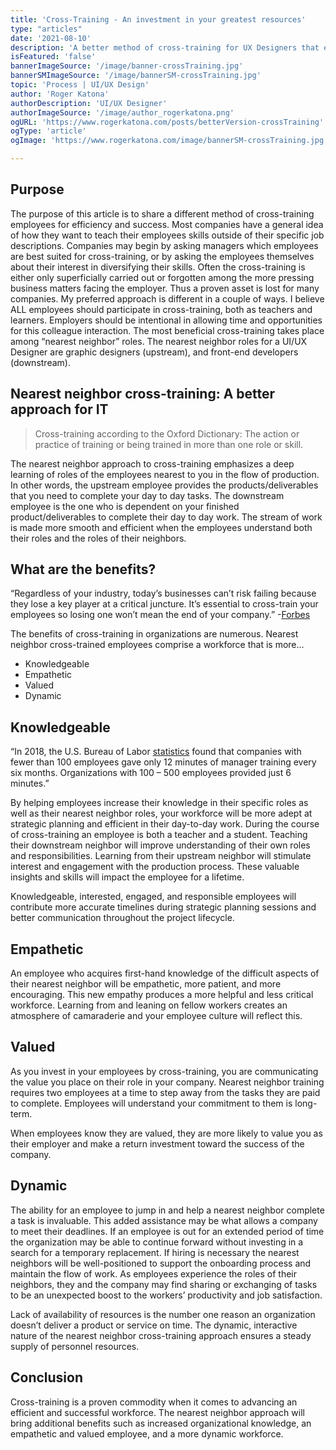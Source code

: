 ```yaml
---
title: 'Cross-Training - An investment in your greatest resources'
type: "articles"
date: '2021-08-10'
description: 'A better method of cross-training for UX Designers that emphasizes a deep learning of roles nearest to you in the organization.'
isFeatured: 'false'
bannerImageSource: '/image/banner-crossTraining.jpg'
bannerSMImageSource: '/image/bannerSM-crossTraining.jpg'
topic: 'Process | UI/UX Design'
author: 'Roger Katona'
authorDescription: 'UI/UX Designer'
authorImageSource: '/image/author_rogerkatona.png'
ogURL: 'https://www.rogerkatona.com/posts/betterVersion-crossTraining'
ogType: 'article'
ogImage: 'https://www.rogerkatona.com/image/bannerSM-crossTraining.jpg'

---
```


## Purpose

The purpose of this article is to share a different method of cross-training employees for efficiency and success. Most companies have a general idea of how they want to teach their employees skills outside of their specific job descriptions.  Companies may begin by asking managers which employees are best suited for cross-training, or by asking the employees themselves about their interest in diversifying their skills.  Often the cross-training is either only superficially carried out or forgotten among the more pressing business matters facing the employer. Thus a proven asset is lost for many companies. My preferred approach is different in a couple of ways.  I believe ALL employees should participate in cross-training, both as teachers and learners.  Employers should be intentional in allowing time and opportunities for this colleague interaction.  The most beneficial cross-training takes place among “nearest neighbor” roles.  The nearest neighbor roles for a UI/UX Designer are graphic designers (upstream), and front-end developers (downstream).


## Nearest neighbor cross-training: A better approach for IT

> Cross-training according to the Oxford Dictionary:  The action or practice of training or being trained in more than one role or skill.

The nearest neighbor approach to cross-training emphasizes a deep learning of roles of the employees nearest to you in the flow of production.  In other words, the upstream employee provides the products/deliverables that you need to complete your day to day tasks. The downstream employee is the one who is dependent on your finished product/deliverables to complete their day to day work. The stream of work is made more smooth and efficient when the employees understand both their roles and the roles of their neighbors.


## What are the benefits?

“Regardless of your industry, today’s businesses can’t risk failing because they lose a key player at a critical juncture. It’s essential to cross-train your employees so losing one won’t mean the end of your company.” -[Forbes](https://www.forbes.com/sites/chriscancialosi/2014/09/15/cross-training-your-best-defense-against-indispensable-employees/?sh=7fd79e8c7d90)


The benefits of cross-training in organizations are numerous. Nearest neighbor cross-trained employees comprise a workforce that is more…
- Knowledgeable
- Empathetic
- Valued
- Dynamic


## Knowledgeable

“In 2018, the U.S. Bureau of Labor [statistics](https://www.hr.com/en/magazines/talent_management_excellence_essentials/april_2018_talent_management/are-you-worth-more-than-6---12-minutes-of-training_jfxtvwho.html) found that companies with fewer than 100 employees gave only 12 minutes of manager training every six months. Organizations with 100 – 500 employees provided just 6 minutes.”

By helping employees increase their knowledge in their specific roles as well as their nearest neighbor roles, your workforce will be more adept at strategic planning and efficient in their day-to-day work.  During the course of cross-training an employee is both a teacher and a student.  Teaching their downstream neighbor will improve understanding of their own roles and responsibilities. Learning from their upstream neighbor will stimulate interest and engagement with the production process. These valuable insights and skills will impact the employee for a lifetime.

Knowledgeable, interested, engaged, and responsible employees will contribute more accurate timelines during strategic planning sessions and better communication throughout the project lifecycle.


## Empathetic

An employee who acquires first-hand knowledge of the difficult aspects of their nearest neighbor will be empathetic, more patient, and more encouraging.  This new empathy produces a more helpful and less critical workforce.  Learning from and leaning on fellow workers creates an atmosphere of camaraderie and your employee culture will reflect this.



## Valued
As you invest in your employees by cross-training, you are communicating the value you place on their role in your company. Nearest neighbor training requires two employees at a time to step away from the tasks they are paid to complete. Employees will understand your commitment to them is long-term.

When employees know they are valued, they are more likely to value you as their employer and make a return investment toward the success of the company.


## Dynamic

The ability for an employee to jump in and help a nearest neighbor complete a task is invaluable. This added assistance may be what allows a company to meet their deadlines. If an employee is out for an extended period of time the organization may be able to continue forward without investing in a search for a temporary replacement. If hiring is necessary the nearest neighbors will be well-positioned to support the onboarding process and maintain the flow of work.  As employees experience the roles of their neighbors, they and the company may find sharing or exchanging of tasks to be an unexpected boost to the workers’ productivity and job satisfaction.

Lack of availability of resources is the number one reason an organization doesn’t deliver a product or service on time. The dynamic, interactive nature of the nearest neighbor cross-training approach ensures a steady supply of personnel resources.


## Conclusion

Cross-training is a proven commodity when it comes to advancing an efficient and successful workforce.  The nearest neighbor approach will bring additional benefits such as increased organizational knowledge, an empathetic and valued employee, and a more dynamic workforce.    
   
